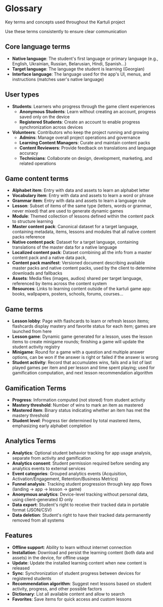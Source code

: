 
# Glossary

Key terms and concepts used throughout the Kartuli project

Use these terms consistently to ensure clear communication

## Core language terms
- **Native language**: The student's first language or primary language (e.g., English, Ukrainian, Russian, Belarusian, Hindi, Spanish...)
- **Target language**: The language the student is learning (Georgian)
- **Interface language**: The language used for the app's UI, menus, and instructions (matches user's native language)

## User types
- **Students**: Learners who progress through the game client experiences
  - **Anonymous Students**: Learn without creating an account, progress saved only on the device
  - **Registered Students**: Create an account to enable progress synchronization across devices
- **Volunteers**: Contributors who keep the project running and growing
  - **Admins**: Manage overall project operations and governance
  - **Learning Content Managers**: Curate and maintain content packs
  - **Content Reviewers**: Provide feedback on translations and language accuracy
  - **Technicians**: Collaborate on design, development, marketing, and related operations

## Game content terms
- **Alphabet item**: Entry with data and assets to learn an alphabet letter
- **Vocabulary item**: Entry with data and assets to learn a word or phrase
- **Grammar item**: Entry with data and assets to learn a language rule
- **Lesson**: Subset of items of the same type (letters, words or grammar, never mixed) that are used to generate dynamic games
- **Module**: Themed collection of lessons defined within the content pack to structure learning
- **Master content pack**: Canonical dataset for a target language, containing metadata, items, lessons and modules that all native content packs reference
- **Native content pack**: Dataset for a target language, containing translations of the master data for a native language
- **Localized content pack**: Dataset combining all the info from a master content pack and a native data pack,
- **Content pack manifest**: Versioned document describing available master packs and native content packs, used by the client to determine downloads and fallbacks
- **Assets**: Media files (images, audios) shared per target language, referenced by items across the content system
- **Resources**: Links to learning content outside of the kartuli game app: books, wallpapers, posters, schools, forums, courses...

## Game terms
- **Lesson lobby**: Page with flashcards to learn or refresh lesson items; flashcards display mastery and favorite status for each item; games are launched from here
- **Lesson game**: Dynamic game generated for a lesson, uses the lesson items to create minigame rounds; finishing a game will update the student activity registry
- **Minigame**: Round for a game with a question and multiple answer options, can be won if the answer is right or failed if the answer is wrong
- **Student activity**: Record that accumulates wins, fails and a list of last played games per item and per lesson and time spent playing; used for gamification computation, and next lesson recommendation algorithm

## Gamification Terms
- **Progress**: Information computed (not stored) from student activity
- **Mastery threshold**: Number of wins to mark an item as mastered
- **Mastered item**: Binary status indicating whether an item has met the mastery threshold
- **Student level**: Progress tier determined by total mastered items, emphasizing early alphabet completion

## Analytics Terms
- **Analytics**: Optional student behavior tracking for app usage analysis, separate from activity and gamification
- **Analytics consent**: Student permission required before sending any analytics events to external services
- **Event categories**: Grouped analytics events (Acquisition, Activation/Engagement, Retention/Business Metrics)
- **Funnel analysis**: Tracking student progression through key app flows (landing → app → lesson → game)
- **Anonymous analytics**: Device-level tracking without personal data, using client-generated ID only
- **Data export**: Student's right to receive their tracked data in portable format (JSON/CSV)
- **Data deletion**: Student's right to have their tracked data permanently removed from all systems

## Features
- **Offline support**: Ability to learn without internet connection
- **Installation**: Download and persist the learning content (both data and assets) in the device, for offline usage
- **Update**: Update the installed learning content when new content is released
- **Sync**: Synchronization of student progress between devices for registered students
- **Recommendation algorithm**: Suggest next lessons based on student activity, progress, and other possible factors
- **Dictionary**: List all available content and allow to search
- **Favorites**: Save items for quick access and custom lessons